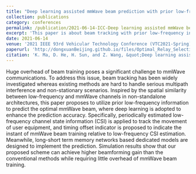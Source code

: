 ```yaml
---
title: "Deep learning assisted mmWave beam prediction with prior low-frequency information"
collection: publications
category: conferences
permalink: /publication/2021-06-14-ICC-Deep learning assisted mmWave beam prediction with prior low-frequency information-number-5
excerpt: 'This paper is about beam tracking with prior low-frequency information to predict the optimal mmWave beam, where deep learning is adopted to enhance the prediction accuracy.'
date: 2021-06-14
venue: '2021 IEEE 93rd Vehicular Technology Conference (VTC2021-Spring)'
paperurl: 'http://dongxuanBeijing.github.io/files/Optimal_Relay_Selection_with_a_Full-Duplex_Active_Eavesdropper_in_Cooperative_Wireless_Networks.pdf'
citation: 'K. Ma, D. He, H. Sun, and Z. Wang, &quot;Deep learning assisted mmWave beam prediction with prior low-frequency information,&quot; in <i>Proc. IEEE Int. Conf. Commun.</i>, Jun. 2021, pp. 1–6.'
---
```


Huge overhead of beam training poses a significant challenge to mmWave communications. To address this issue, beam tracking has been widely investigated whereas existing methods are hard to handle serious multipath interference and non-stationary scenarios. Inspired by the spatial similarity between low-frequency and mmWave channels in non-standalone architectures, this paper proposes to utilize prior low-frequency information to predict the optimal mmWave beam, where deep learning is adopted to enhance the prediction accuracy. Specifically, periodically estimated low-frequency channel state information (CSI) is applied to track the movement of user equipment, and timing offset indicator is proposed to indicate the instant of mmWave beam training relative to low-frequency CSI estimation. Meanwhile, long-short term memory networks based dedicated models are designed to implement the prediction. Simulation results show that our proposed scheme can achieve higher beamforming gain than the conventional methods while requiring little overhead of mmWave beam training.
